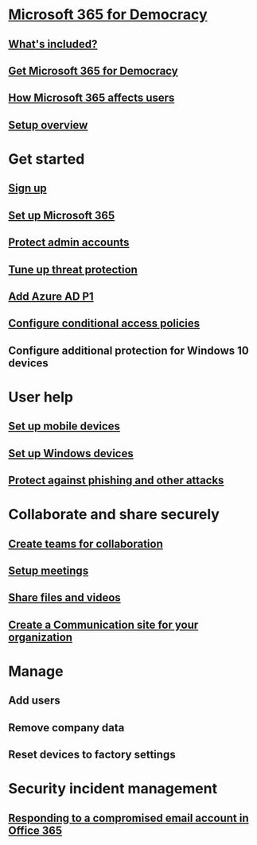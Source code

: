 # [Microsoft 365 for Democracy](index.md)
## [What's included?](microsoft-365-democracy-whats-included.md)
## [Get Microsoft 365 for Democracy](get-microsoft-365-democracy.md)
## [How Microsoft 365 affects users](m365-democracy-users.md)
## [Setup overview](microsoft-365-democracy-setup-overview.md)
# Get started
## [Sign up](../business/sign-up.md)
## [Set up Microsoft 365](../business/set-up.md?toc=/microsoft-365/democracy/toc.json)
## [Protect admin accounts](m365-democracy-protect-admin-accounts.md)
## [Tune up threat protection](m365-democracy-tune-up-protection.md) 
## [Add Azure AD P1](set-up-azureadp1.md) 
## [Configure conditional access policies](m365-democracy-conditional-access.md)
## Configure additional protection for Windows 10 devices 
# User help
## [Set up mobile devices](../business/set-up-mobile-devices.md?toc=/microsoft-365/democracy/toc.json)
## [Set up Windows devices](../business/set-up-windows-devices.md?toc=/microsoft-365/democracy/toc.json)
## [Protect against phishing and other attacks](m365-democracy-phishing-and-attacks.md)
# Collaborate and share securely
## [Create teams for collaboration](create-teams-for-collaboration.md)
## [Setup meetings](set-up-meetings.md)
## [Share files and videos](share-files-and-videos.md)
## [Create a Communication site for your organization](create-communications-site.md)
# Manage
## Add users
## Remove company data
## Reset devices to factory settings
# Security incident management
## [Responding to a compromised email account in Office 365](https://docs.microsoft.com/en-us/Office365/SecurityCompliance/responding-to-a-compromised-email-account)
